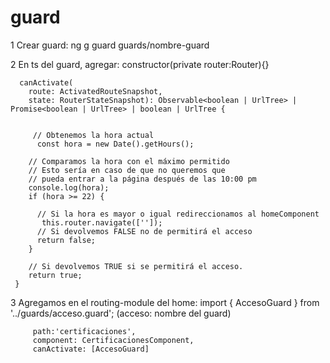 # guard

1 Crear guard:
      ng g guard guards/nombre-guard
      
2 En ts del guard, agregar:
      constructor(private router:Router){}

      canActivate(
        route: ActivatedRouteSnapshot,
        state: RouterStateSnapshot): Observable<boolean | UrlTree> | Promise<boolean | UrlTree> | boolean | UrlTree {


         // Obtenemos la hora actual
          const hora = new Date().getHours();

        // Comparamos la hora con el máximo permitido
        // Esto sería en caso de que no queremos que
        // pueda entrar a la página después de las 10:00 pm
        console.log(hora);
        if (hora >= 22) {
      
          // Si la hora es mayor o igual redireccionamos al homeComponent
           this.router.navigate(['']);
          // Si devolvemos FALSE no de permitirá el acceso
          return false;
        }

        // Si devolvemos TRUE si se permitirá el acceso.
        return true;
     }

3 Agregamos en el routing-module del home:
         import { AccesoGuard } from '../guards/acceso.guard'; (acceso: nombre del guard)
         
         path:'certificaciones',
         component: CertificacionesComponent,
         canActivate: [AccesoGuard]
         
         
